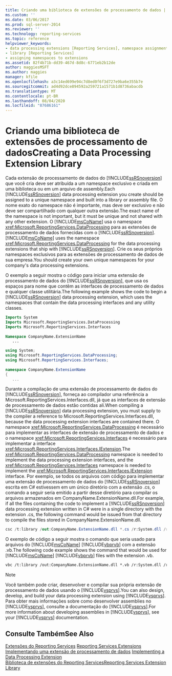 ```yaml
---
title: Criando uma biblioteca de extensões de processamento de dados | Microsoft Docs
ms.custom: ''
ms.date: 03/06/2017
ms.prod: sql-server-2014
ms.reviewer: ''
ms.technology: reporting-services
ms.topic: reference
helpviewer_keywords:
- data processing extensions [Reporting Services], namespace assignments
- library [Reporting Services]
- assigning namespaces to extensions
ms.assetid: 82f4b71b-dd39-467d-8d8c-6771eb2b12de
author: maggiesMSFT
ms.author: maggies
manager: kfile
ms.openlocfilehash: a3c14ed699e94c7d8ed0f6f3d727e9ba6e355b7e
ms.sourcegitcommit: ad4d92dce894592a259721a1571b1d8736abacdb
ms.translationtype: MT
ms.contentlocale: pt-BR
ms.lasthandoff: 08/04/2020
ms.locfileid: "87686161"
---
```

# <a name="creating-a-data-processing-extension-library"></a><span data-ttu-id="62ae6-102">Criando uma biblioteca de extensões de processamento de dados</span><span class="sxs-lookup"><span data-stu-id="62ae6-102">Creating a Data Processing Extension Library</span></span>
  <span data-ttu-id="62ae6-103">Cada extensão de processamento de dados do [!INCLUDE[ssRSnoversion](../../../includes/ssrsnoversion-md.md)] que você cria deve ser atribuída a um namespace exclusivo e criada em uma biblioteca ou em um arquivo de assembly.</span><span class="sxs-lookup"><span data-stu-id="62ae6-103">Each [!INCLUDE[ssRSnoversion](../../../includes/ssrsnoversion-md.md)] data processing extension you create should be assigned to a unique namespace and built into a library or assembly file.</span></span> <span data-ttu-id="62ae6-104">O nome exato do namespace não é importante, mas deve ser exclusivo e não deve ser compartilhado com qualquer outra extensão.</span><span class="sxs-lookup"><span data-stu-id="62ae6-104">The exact name of the namespace is not important, but it must be unique and not shared with any other extension.</span></span> <span data-ttu-id="62ae6-105">O [!INCLUDE[msCoName](../../../includes/msconame-md.md)] usa o namespace <xref:Microsoft.ReportingServices.DataProcessing> para as extensões de processamento de dados fornecidas com o [!INCLUDE[ssRSnoversion](../../../includes/ssrsnoversion-md.md)].</span><span class="sxs-lookup"><span data-stu-id="62ae6-105">[!INCLUDE[msCoName](../../../includes/msconame-md.md)] uses the namespace <xref:Microsoft.ReportingServices.DataProcessing> for the data processing extensions that ship with [!INCLUDE[ssRSnoversion](../../../includes/ssrsnoversion-md.md)].</span></span> <span data-ttu-id="62ae6-106">Crie os seus próprios namespaces exclusivos para as extensões de processamento de dados de sua empresa.</span><span class="sxs-lookup"><span data-stu-id="62ae6-106">You should create your own unique namespaces for your company's data processing extensions.</span></span>  
  
 <span data-ttu-id="62ae6-107">O exemplo a seguir mostra o código para iniciar uma extensão de processamento de dados do [!INCLUDE[ssRSnoversion](../../../includes/ssrsnoversion-md.md)], que usa os espaços para nome que contêm as interfaces de processamento de dados e qualquer classe utilitária.</span><span class="sxs-lookup"><span data-stu-id="62ae6-107">The following example shows the code to begin a [!INCLUDE[ssRSnoversion](../../../includes/ssrsnoversion-md.md)] data processing extension, which uses the namespaces that contain the data processing interfaces and any utility classes.</span></span>  
  
```vb  
Imports System  
Imports Microsoft.ReportingServices.DataProcessing  
Imports Microsoft.ReportingServices.Interfaces  
  
Namespace CompanyName.ExtensionName  
   ...  
```  
  
```csharp  
using System;  
using Microsoft.ReportingServices.DataProcessing;  
using Microsoft.ReportingServices.Interfaces;  
  
namespace CompanyName.ExtensionName  
{  
   ...  
```  
  
 <span data-ttu-id="62ae6-108">Durante a compilação de uma extensão de processamento de dados do [!INCLUDE[ssRSnoversion](../../../includes/ssrsnoversion-md.md)], forneça ao compilador uma referência a Microsoft.ReportingServices.Interfaces.dll, já que as interfaces de extensão de processamento de dados estão contidas ali.</span><span class="sxs-lookup"><span data-stu-id="62ae6-108">When compiling a [!INCLUDE[ssRSnoversion](../../../includes/ssrsnoversion-md.md)] data processing extension, you must supply to the compiler a reference to Microsoft.ReportingServices.Interfaces.dll, because the data processing extension interfaces are contained there.</span></span> <span data-ttu-id="62ae6-109">O namespace <xref:Microsoft.ReportingServices.DataProcessing> é necessário para implementar as interfaces de extensão de processamento de dados e o namespace <xref:Microsoft.ReportingServices.Interfaces> é necessário para implementar a interface <xref:Microsoft.ReportingServices.Interfaces.IExtension>.</span><span class="sxs-lookup"><span data-stu-id="62ae6-109">The <xref:Microsoft.ReportingServices.DataProcessing> namespace is needed to implement the data processing extension interfaces, and the <xref:Microsoft.ReportingServices.Interfaces> namespace is needed to implement the <xref:Microsoft.ReportingServices.Interfaces.IExtension> interface.</span></span> <span data-ttu-id="62ae6-110">Por exemplo, se todos os arquivos com código para implementar uma extensão de processamento de dados do [!INCLUDE[ssRSnoversion](../../../includes/ssrsnoversion-md.md)] escrita em C# estivessem em um único diretório com a extensão .cs, o comando a seguir seria emitido a partir desse diretório para compilar os arquivos armazenados em CompanyName.ExtensionName.dll.</span><span class="sxs-lookup"><span data-stu-id="62ae6-110">For example, if all the files containing the code to implement a [!INCLUDE[ssRSnoversion](../../../includes/ssrsnoversion-md.md)] data processing extension written in C# were in a single directory with the extension .cs, the following command would be issued from that directory to compile the files stored in CompanyName.ExtensionName.dll.</span></span>  
  
```csharp  
csc /t:library /out:CompanyName.ExtensionName.dll *.cs /r:System.dll /r:Microsoft.ReportingServices.Interfaces.dll  
```  
  
 <span data-ttu-id="62ae6-111">O exemplo de código a seguir mostra o comando que seria usado para arquivos do [!INCLUDE[msCoName](../../../includes/msconame-md.md)] [!INCLUDE[vbprvb](../../../includes/vbprvb-md.md)] com a extensão .vb.</span><span class="sxs-lookup"><span data-stu-id="62ae6-111">The following code example shows the command that would be used for [!INCLUDE[msCoName](../../../includes/msconame-md.md)] [!INCLUDE[vbprvb](../../../includes/vbprvb-md.md)] files with the extension .vb.</span></span>  
  
```vb  
vbc /t:library /out:CompanyName.ExtensionName.dll *.vb /r:System.dll /r:Microsoft.ReportingServices.Interfaces.dll  
```  
  
> [!NOTE]  
>  <span data-ttu-id="62ae6-112">Você também pode criar, desenvolver e compilar sua própria extensão de processamento de dados usando o [!INCLUDE[vsprvs](../../../includes/vsprvs-md.md)].</span><span class="sxs-lookup"><span data-stu-id="62ae6-112">You can also design, develop, and build your data processing extension using [!INCLUDE[vsprvs](../../../includes/vsprvs-md.md)].</span></span> <span data-ttu-id="62ae6-113">Para obter mais informações sobre como desenvolver assemblies no [!INCLUDE[vsprvs](../../../includes/vsprvs-md.md)], consulte a documentação do [!INCLUDE[vsprvs](../../../includes/vsprvs-md.md)].</span><span class="sxs-lookup"><span data-stu-id="62ae6-113">For more information about developing assemblies in [!INCLUDE[vsprvs](../../../includes/vsprvs-md.md)], see your [!INCLUDE[vsprvs](../../../includes/vsprvs-md.md)] documentation.</span></span>  
  
## <a name="see-also"></a><span data-ttu-id="62ae6-114">Consulte Também</span><span class="sxs-lookup"><span data-stu-id="62ae6-114">See Also</span></span>  
 <span data-ttu-id="62ae6-115">[Extensões do Reporting Services](../reporting-services-extensions.md) </span><span class="sxs-lookup"><span data-stu-id="62ae6-115">[Reporting Services Extensions](../reporting-services-extensions.md) </span></span>  
 <span data-ttu-id="62ae6-116">[Implementando uma extensão de processamento de dados](implementing-a-data-processing-extension.md) </span><span class="sxs-lookup"><span data-stu-id="62ae6-116">[Implementing a Data Processing Extension](implementing-a-data-processing-extension.md) </span></span>  
 [<span data-ttu-id="62ae6-117">Biblioteca de extensões do Reporting Services</span><span class="sxs-lookup"><span data-stu-id="62ae6-117">Reporting Services Extension Library</span></span>](../reporting-services-extension-library.md)  
  
  
